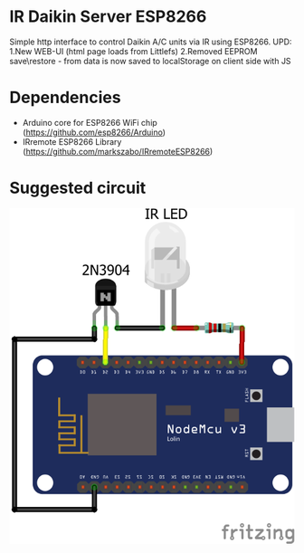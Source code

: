 # IR Daikin Server ESP8266
Simple http interface to control Daikin A/C units via IR using ESP8266.
UPD: 
1.New WEB-UI (html page loads from Littlefs)
2.Removed EEPROM save\restore - from data is now saved to localStorage on client side with JS

# Dependencies
 - Arduino core for ESP8266 WiFi chip (https://github.com/esp8266/Arduino)
 - IRremote ESP8266 Library (https://github.com/markszabo/IRremoteESP8266)

# Suggested circuit
![Suggested Circuit](/suggested_circuit.png?raw=true "Suggested Circuit")
